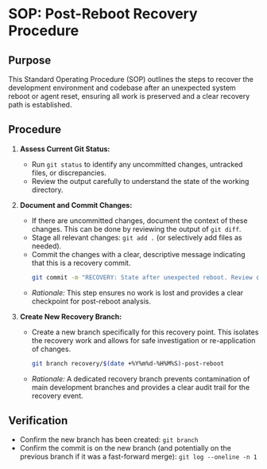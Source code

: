 # SOP: Post-Reboot Recovery Procedure

## Purpose
This Standard Operating Procedure (SOP) outlines the steps to recover the development environment and codebase after an unexpected system reboot or agent reset, ensuring all work is preserved and a clear recovery path is established.

## Procedure

1.  **Assess Current Git Status:**
    *   Run `git status` to identify any uncommitted changes, untracked files, or discrepancies.
    *   Review the output carefully to understand the state of the working directory.

2.  **Document and Commit Changes:**
    *   If there are uncommitted changes, document the context of these changes. This can be done by reviewing the output of `git diff`.
    *   Stage all relevant changes: `git add .` (or selectively add files as needed).
    *   Commit the changes with a clear, descriptive message indicating that this is a recovery commit.
        ```bash
        git commit -m "RECOVERY: State after unexpected reboot. Review changes for continuity."
        ```
    *   *Rationale:* This step ensures no work is lost and provides a clear checkpoint for post-reboot analysis.

3.  **Create New Recovery Branch:**
    *   Create a new branch specifically for this recovery point. This isolates the recovery work and allows for safe investigation or re-application of changes.
        ```bash
        git branch recovery/$(date +%Y%m%d-%H%M%S)-post-reboot
        ```
    *   *Rationale:* A dedicated recovery branch prevents contamination of main development branches and provides a clear audit trail for the recovery event.

## Verification
*   Confirm the new branch has been created: `git branch`
*   Confirm the commit is on the new branch (and potentially on the previous branch if it was a fast-forward merge): `git log --oneline -n 1`
